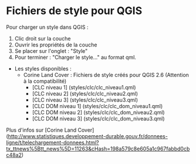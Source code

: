 Fichiers de style pour QGIS
=====

Pour charger un style dans QGIS :

1. Clic droit sur la couche
2. Ouvrir les propriétés de la couche
3. Se placer sur l'onglet : "Style"
4. Pour terminer : "Charger le style..." au format qml.

- Les styles disponibles :
    - Corine Land Cover :
    Fichiers de style créés pour QGIS 2.6 (Attention à la compatibilité)  
        - [CLC niveau 1] (styles/clc/clc_niveau1.qml)
        - [CLC niveau 2] (styles/clc/clc_niveau2.qml)
        - [CLC niveau 3] (styles/clc/clc_niveau3.qml)
        - [CLC DOM niveau 1] (styles/clc/clc_dom_niveau1.qml)
        - [CLC DOM niveau 2] (styles/clc/clc_dom_niveau2.qml)
        - [CLC DOM niveau 3] (styles/clc/clc_dom_niveau3.qml)

Plus d'infos sur [Corine Land Cover] (http://www.statistiques.developpement-durable.gouv.fr/donnees-ligne/t/telechargement-donnees.html?tx_ttnews%5Btt_news%5D=11263&cHash=198a579c8e605a1c967fabbd0cbc48a2)
